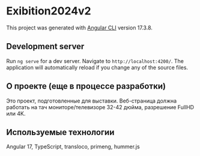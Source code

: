 # Exibition2024v2

This project was generated with [Angular CLI](https://github.com/angular/angular-cli) version 17.3.8.

## Development server

Run `ng serve` for a dev server. Navigate to `http://localhost:4200/`. The application will automatically reload if you change any of the source files.

## О проекте (еще в процессе разработки)
Это проект, подготовленные для выставки. Веб-страница должна работать на тач мониторе/телевизоре 32-42 дюйма, разрешение FullHD или 4K.

## Используемые технологии
Angular 17, TypeScript, transloco, primeng, hummer.js
